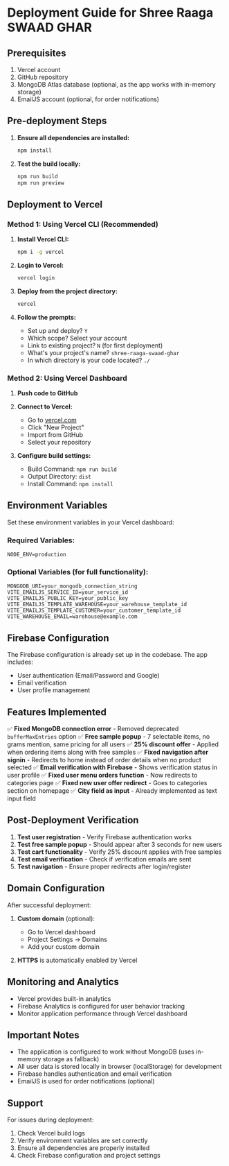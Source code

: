 # Deployment Guide for Shree Raaga SWAAD GHAR

## Prerequisites

1. Vercel account
2. GitHub repository
3. MongoDB Atlas database (optional, as the app works with in-memory storage)
4. EmailJS account (optional, for order notifications)

## Pre-deployment Steps

1. **Ensure all dependencies are installed:**
   ```bash
   npm install
   ```

2. **Test the build locally:**
   ```bash
   npm run build
   npm run preview
   ```

## Deployment to Vercel

### Method 1: Using Vercel CLI (Recommended)

1. **Install Vercel CLI:**
   ```bash
   npm i -g vercel
   ```

2. **Login to Vercel:**
   ```bash
   vercel login
   ```

3. **Deploy from the project directory:**
   ```bash
   vercel
   ```

4. **Follow the prompts:**
   - Set up and deploy? `Y`
   - Which scope? Select your account
   - Link to existing project? `N` (for first deployment)
   - What's your project's name? `shree-raaga-swaad-ghar`
   - In which directory is your code located? `./`

### Method 2: Using Vercel Dashboard

1. **Push code to GitHub**
2. **Connect to Vercel:**
   - Go to [vercel.com](https://vercel.com)
   - Click "New Project"
   - Import from GitHub
   - Select your repository

3. **Configure build settings:**
   - Build Command: `npm run build`
   - Output Directory: `dist`
   - Install Command: `npm install`

## Environment Variables

Set these environment variables in your Vercel dashboard:

### Required Variables:
```
NODE_ENV=production
```

### Optional Variables (for full functionality):
```
MONGODB_URI=your_mongodb_connection_string
VITE_EMAILJS_SERVICE_ID=your_service_id
VITE_EMAILJS_PUBLIC_KEY=your_public_key
VITE_EMAILJS_TEMPLATE_WAREHOUSE=your_warehouse_template_id
VITE_EMAILJS_TEMPLATE_CUSTOMER=your_customer_template_id
VITE_WAREHOUSE_EMAIL=warehouse@example.com
```

## Firebase Configuration

The Firebase configuration is already set up in the codebase. The app includes:
- User authentication (Email/Password and Google)
- Email verification
- User profile management

## Features Implemented

✅ **Fixed MongoDB connection error** - Removed deprecated `bufferMaxEntries` option
✅ **Free sample popup** - 7 selectable items, no grams mention, same pricing for all users
✅ **25% discount offer** - Applied when ordering items along with free samples
✅ **Fixed navigation after signin** - Redirects to home instead of order details when no product selected
✅ **Email verification with Firebase** - Shows verification status in user profile
✅ **Fixed user menu orders function** - Now redirects to categories page
✅ **Fixed new user offer redirect** - Goes to categories section on homepage
✅ **City field as input** - Already implemented as text input field

## Post-Deployment Verification

1. **Test user registration** - Verify Firebase authentication works
2. **Test free sample popup** - Should appear after 3 seconds for new users
3. **Test cart functionality** - Verify 25% discount applies with free samples
4. **Test email verification** - Check if verification emails are sent
5. **Test navigation** - Ensure proper redirects after login/register

## Domain Configuration

After successful deployment:
1. **Custom domain** (optional):
   - Go to Vercel dashboard
   - Project Settings → Domains
   - Add your custom domain
   
2. **HTTPS** is automatically enabled by Vercel

## Monitoring and Analytics

- Vercel provides built-in analytics
- Firebase Analytics is configured for user behavior tracking
- Monitor application performance through Vercel dashboard

## Important Notes

- The application is configured to work without MongoDB (uses in-memory storage as fallback)
- All user data is stored locally in browser (localStorage) for development
- Firebase handles authentication and email verification
- EmailJS is used for order notifications (optional)

## Support

For issues during deployment:
1. Check Vercel build logs
2. Verify environment variables are set correctly
3. Ensure all dependencies are properly installed
4. Check Firebase configuration and project settings
